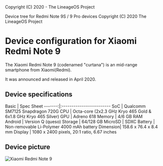 Copyright (C) 2020 - The LineageOS Project

Device tree for Redmi Note 9S / 9 Pro devices
Copyright (C) 2020 The LineageOS Project
 
  Device configuration for Xiaomi Redmi Note 9 
  ============================================
 
  The Xiaomi Redmi Note 9 (codenamed "curtana") is an mid-range 
smartphone from Xiaomi(Redmi).
 
  It was announced and released in April 2020.
 
  ## Device specifications
 
 Basic   | Spec Sheet -------:|:-------------------------
   SoC   | Qualcomm SM7125 Snapdragon 720G
   CPU   | Octa-core (2x2.3 GHz Kryo 465 Gold & 6x1.8 GHz Kryo 465 Silver)
   GPU   | Adreno 618
Memory   | 4/6 GB RAM
Android  | Version Q (queso)
Storage  | 64/128 GB
MicroSD  | SDXC
Battery  | Non-removable Li-Polymer 4000 mAh battery
Dimension| 158.6 x 76.4 x 8.4 mm
Display  | 1080 x 2400 pixels, 20:1 ratio, 6.67 inches

 
 
  ## Device picture
 
  ![Xiaomi Redmi Note 9 ](https://fdn2.gsmarena.com/vv/pics/xiaomi/xiaomi-redmi-note-9-pro-1.jpg "Xiaomi Redmi Note 9")
